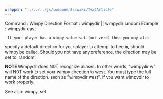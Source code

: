 ```yaml
---
wrapper: "../../../js/components/wiki/TextArticle"
---
```

Command : Wimpy Direction
Format  : wimpydir <direction> || wimpydir random
Example : wimpydir east

     If your player has a wimpy value set (not zero) then you may also
specify a default direction for your player to attempt to flee in, should 
wimpy be called.  Should you not have any preference, the direction
may be set to 'random'.

**NOTE**
     Wimpydir does NOT recognize aliases.  In other words, "wimpydir w" 
will NOT work to set your wimpy direction to west.  You must type the full
name of the direction, such as "wimpydir west", if you want wimpydir to 
work properly. 

See also: wimpy, set
